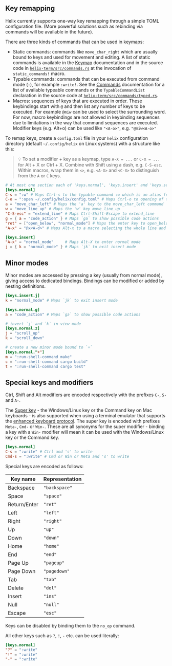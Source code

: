 ## Key remapping

Helix currently supports one-way key remapping through a simple TOML configuration
file. (More powerful solutions such as rebinding via commands will be
available in the future).

There are three kinds of commands that can be used in keymaps:

* Static commands: commands like `move_char_right` which are usually bound to
  keys and used for movement and editing. A list of static commands is
  available in the [Keymap](./keymap.html) documentation and in the source code
  in [`helix-term/src/commands.rs`](https://github.com/helix-editor/helix/blob/master/helix-term/src/commands.rs)
  at the invocation of `static_commands!` macro.
* Typable commands: commands that can be executed from command mode (`:`), for
  example `:write!`. See the [Commands](./commands.html) documentation for a
  list of available typeable commands or the `TypableCommandList` declaration in
  the source code at [`helix-term/src/commands/typed.rs`](https://github.com/helix-editor/helix/blob/master/helix-term/src/commands/typed.rs).
* Macros: sequences of keys that are executed in order. These keybindings
  start with `@` and then list any number of keys to be executed. For example
  `@miw` can be used to select the surrounding word. For now, macro keybindings
  are not allowed in keybinding sequences due to limitations in the way that
  command sequences are executed. Modifier keys (e.g. Alt+o) can be used
  like `"<A-o>"`, e.g. `"@miw<A-o>"`

To remap keys, create a `config.toml` file in your `helix` configuration
directory (default `~/.config/helix` on Linux systems) with a structure like
this:

> 💡 To set a modifier + key as a keymap, type `A-X = ...` or  `C-X = ...` for Alt + X or Ctrl + X. Combine with Shift using a dash, e.g. `C-S-esc`. 
> Within macros, wrap them in `<>`, e.g. `<A-X>` and `<C-X>` to distinguish from the `A` or `C` keys.

```toml
# At most one section each of 'keys.normal', 'keys.insert' and 'keys.select'
[keys.normal]
C-s = ":w" # Maps Ctrl-s to the typable command :w which is an alias for :write (save file)
C-o = ":open ~/.config/helix/config.toml" # Maps Ctrl-o to opening of the helix config file
a = "move_char_left" # Maps the 'a' key to the move_char_left command
w = "move_line_up" # Maps the 'w' key move_line_up
"C-S-esc" = "extend_line" # Maps Ctrl-Shift-Escape to extend_line
g = { a = "code_action" } # Maps `ga` to show possible code actions
"ret" = ["open_below", "normal_mode"] # Maps the enter key to open_below then re-enter normal mode
"A-x" = "@x<A-d>" # Maps Alt-x to a macro selecting the whole line and deleting it without yanking it

[keys.insert]
"A-x" = "normal_mode"     # Maps Alt-X to enter normal mode
j = { k = "normal_mode" } # Maps `jk` to exit insert mode
```

## Minor modes

Minor modes are accessed by pressing a key (usually from normal mode), giving access to dedicated bindings. Bindings
can be modified or added by nesting definitions.

```toml
[keys.insert.j]
k = "normal_mode" # Maps `jk` to exit insert mode

[keys.normal.g]
a = "code_action" # Maps `ga` to show possible code actions

# invert `j` and `k` in view mode
[keys.normal.z]
j = "scroll_up"
k = "scroll_down"

# create a new minor mode bound to `+`
[keys.normal."+"]
m = ":run-shell-command make"
c = ":run-shell-command cargo build"
t = ":run-shell-command cargo test"
```

## Special keys and modifiers

Ctrl, Shift and Alt modifiers are encoded respectively with the prefixes `C-`, `S-` and `A-`.

The [Super key](https://en.wikipedia.org/wiki/Super_key_(keyboard_button)) - the Windows/Linux
key or the Command key on Mac keyboards - is also supported when using a terminal emulator that
supports the [enhanced keyboard protocol](https://github.com/helix-editor/helix/wiki/Terminal-Support#enhanced-keyboard-protocol).
The super key is encoded with prefixes `Meta-`, `Cmd-` or `Win-`. These are all synonyms for the
super modifier - binding a key with a `Win-` modifier will mean it can be used with the
Windows/Linux key or the Command key.

```toml
[keys.normal]
C-s = ":write" # Ctrl and 's' to write
Cmd-s = ":write" # Cmd or Win or Meta and 's' to write
```

Special keys are encoded as follows:

| Key name     | Representation |
| ---          | ---            |
| Backspace    | `"backspace"`  |
| Space        | `"space"`      |
| Return/Enter | `"ret"`        |
| Left         | `"left"`       |
| Right        | `"right"`      |
| Up           | `"up"`         |
| Down         | `"down"`       |
| Home         | `"home"`       |
| End          | `"end"`        |
| Page Up      | `"pageup"`     |
| Page Down    | `"pagedown"`   |
| Tab          | `"tab"`        |
| Delete       | `"del"`        |
| Insert       | `"ins"`        |
| Null         | `"null"`       |
| Escape       | `"esc"`        |

Keys can be disabled by binding them to the `no_op` command.

All other keys such as `?`, `!`, `-` etc. can be used literally:

```toml
[keys.normal]
"?" = ":write"
"!" = ":write"
"-" = ":write"
```

